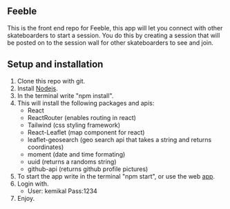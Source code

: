 ## Feeble

This is the front end repo for Feeble, this app will let you connect with other skateboarders to start a session. You do this by creating a session that will be posted on to the session wall for other skateboarders to see and join.

  

## Setup and installation

1. Clone this repo with git.
2. Install [Nodejs](https://nodejs.org/en/).
3. In the terminal write "npm install".
4. This will install the following packages and apis: 
	* React 
	* ReactRouter (enables routing in react)
	* Tailwind    (css styling framework)
	* React-Leaflet	(map component for react)
	* leaflet-geosearch (geo search api that takes a string and returns coordinates)
	* moment (date and time formating)
	* uuid   (returns a randoms string)
	* github-api (returns github profile pictures)			
5. To start the app write in the terminal "npm start", or use the web [app](https://smaristeinar.github.io/feeble-build/).	
6. Login  with.
	* User: kemikal Pass:1234
7. Enjoy.
